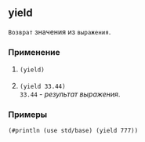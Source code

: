 ## yield
`Возврат` значения из `выражения`.

### Применение

1. `(yield)`<br><br>
2. `(yield 33.44)`<br>
`33.44` - _результат выражения_.

### Примеры

```pihta
(#println (use std/base) (yield 777))
```
